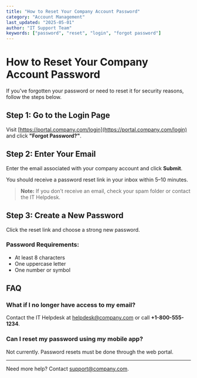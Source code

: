 ```yaml
---
title: "How to Reset Your Company Account Password"
category: "Account Management"
last_updated: "2025-05-01"
author: "IT Support Team"
keywords: ["password", "reset", "login", "forgot password"]
---
```


# How to Reset Your Company Account Password

If you've forgotten your password or need to reset it for security reasons, follow the steps below.

## Step 1: Go to the Login Page

Visit [https://portal.company.com/login](https://portal.company.com/login) and click **"Forgot Password?"**.

## Step 2: Enter Your Email

Enter the email associated with your company account and click **Submit**.

You should receive a password reset link in your inbox within 5–10 minutes.

> **Note:** If you don’t receive an email, check your spam folder or contact the IT Helpdesk.

## Step 3: Create a New Password

Click the reset link and choose a strong new password.

### Password Requirements:

- At least 8 characters
- One uppercase letter
- One number or symbol

## FAQ

### What if I no longer have access to my email?

Contact the IT Helpdesk at [helpdesk@company.com](mailto:helpdesk@company.com) or call **+1-800-555-1234**.

### Can I reset my password using my mobile app?

Not currently. Password resets must be done through the web portal.

---

Need more help? Contact [support@company.com](mailto:support@company.com).
